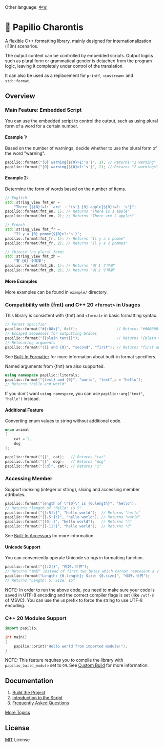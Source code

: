 Other language: [中文](README.zh-CN.md)
# 🦋 Papilio Charontis
A flexible C++ formatting library, mainly designed for internationalization (i18n) scenarios.

The output content can be controlled by embedded scripts. Output logics such as plural form or grammatical gender is detached from the program logic, leaving it completely under control of the translation.

It can also be used as a replacement for `printf`, `<iostream>` and `std::format`.

## Overview
### Main Feature: Embedded Script
You can use the embedded script to control the output, such as using plural form of a word for a certain number.

#### Example 1:
Based on the number of warnings, decide whether to use the plural form of the word "warning".
```c++
papilio::format("{0} warning{${0}>1:'s'}", 1); // Returns "1 warning"
papilio::format("{0} warning{${0}>1:'s'}", 2); // Returns "2 warnings"
```
#### Example 2:
Determine the form of words based on the number of items.
```c++
// English
std::string_view fmt_en =
    "There {${0}!=1: 'are' : 'is'} {0} apple{${0}!=1: 's'}";
papilio::format(fmt_en, 1); // Returns "There is 1 apple"
papilio::format(fmt_en, 2); // Returns "There are 2 apples"

// French
std::string_view fmt_fr =
    "Il y a {0} pomme{${0}>1:'s'}";
papilio::format(fmt_fr, 1); // Returns "Il y a 1 pomme"
papilio::format(fmt_fr, 2); // Returns "Il y a 2 pommes"

// Chinese (no plural form)
std::string_view fmt_zh =
    "有 {0} 个苹果";
papilio::format(fmt_zh, 1); // Returns "有 1 个苹果"
papilio::format(fmt_zh, 2); // Returns "有 2 个苹果"
```

#### More Examples
More examples can be found in `example/` directory.

### Compatibility with {fmt} and C++ 20 `<format>` in Usages
This library is consistent with {fmt} and `<format>` in basic formatting syntax.
```c++
// Format specifier
papilio::format("#{:08x}", 0xff);                  // Returns "#000000ff"
// Escaped sequences for outputting braces
papilio::format("{{plain text}}");                 // Returns "{plain text}"
// Relocating arguments
papilio::format("{1} and {0}", "second", "first"); // Returns "first and second"
```
See [Built-In Formatter](doc/en/builtin_formatter.md) for more information about built-in format specifiers.

Named arguments from {fmt} are also supported.
```c++
using namespace papilio::literals;
papilio::format("{text} and {0}", "world", "text"_a = "hello");
// Returns "hello and world"
```
If you don't want `using namespace`, you can use `papilio::arg("text", "hello")` instead.

#### Additional Feature
Converting enum values to string without additional code.
```c++
enum animal
{
    cat = 1,
    dog
};

papilio::format("{}", cat);   // Returns "cat"
papilio::format("{}", dog);   // Returns "dog"
papilio::format("{:d}", cat); // Returns "1"
```

### Accessing Member
Support indexing (integer or string), slicing and accessing member attributes.
```c++
papilio::format("length of \"{0}\" is {0.length}", "hello");
// Returns "length of "hello" is 5"
papilio::format("{[:5]:}", "hello world");  // Returns "hello"
papilio::format("{[-5:]:}", "hello world"); // Returns "world"
papilio::format("{[0]:}", "hello world");   // Returns "h"
papilio::format("{[-1]:}", "hello world");  // Returns "d"
```
See [Built-In Accessors](doc/en/builtin_accessor.md) for more information.

#### Unicode Support
You can conveniently operate Unicode strings in formatting function.
```c++
papilio::format("{[:2]}", "你好，世界");
// Returns "你好" instead of first two bytes which cannot represent a valid character
papilio::format("Length: {0.length}; Size: {0.size}", "你好，世界");
// Returns "Length: 5; Size: 15"
```
NOTE: In order to run the above code, you need to make sure your code is saved in UTF-8 encoding and the correct compiler flags is set (like `/utf-8` of MSVC). You can use the `u8` prefix to force the string to use UTF-8 encoding.

### C++ 20 Modules Support
```c++
import papilio;

int main()
{
    papilio::print("Hello world from imported module!");
}
```
NOTE: This feature requires you to compile the library with `papilio_build_module` set to `ON`. See [Custom Build](doc/en/custom_build.md) for more information.

## Documentation
1. [Build the Project](doc/en/build.md)
2. [Introduction to the Script](doc/en/script.md)
3. [Frequently Asked Questions](doc/en/faq.md)

[More Topics](doc/en/contents.md)

## License
[MIT](LICENSE) License
